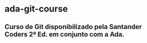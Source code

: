 # ada-git-course
## Curso de Git disponibilizado pela Santander Coders 2ª Ed. em conjunto com a Ada.

